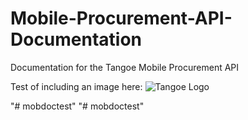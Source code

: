# Mobile-Procurement-API-Documentation
Documentation for the Tangoe Mobile Procurement API

Test of including an image here:
![Tangoe Logo](./images/tangoe-logo_125.png)

"# mobdoctest" 
"# mobdoctest" 
